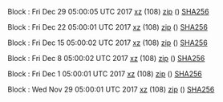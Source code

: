 Block : Fri Dec 29 05:00:05 UTC 2017 [xz](https://transfer.sh/12hN0D/bootstrap.dat.20171229.tar.xz) (108) [zip]() () [SHA256](https://transfer.sh/x9oI4/sha256.txt)

Block : Fri Dec 22 05:00:01 UTC 2017 [xz](https://transfer.sh/XQKmo/bootstrap.dat.20171222.tar.xz) (108) [zip]() () [SHA256](https://transfer.sh/fdv75/sha256.txt)

Block : Fri Dec 15 05:00:02 UTC 2017 [xz](https://transfer.sh/FUh25/bootstrap.dat.20171215.tar.xz) (108) [zip]() () [SHA256](https://transfer.sh/Ggz8q/sha256.txt)

Block : Fri Dec  8 05:00:02 UTC 2017 [xz]() (108) [zip]() () [SHA256]()

Block : Fri Dec  1 05:00:01 UTC 2017 [xz](https://transfer.sh/32IX0/bootstrap.dat.20171201.tar.xz) (108) [zip]() () [SHA256](https://transfer.sh/9ErjC/sha256.txt)

Block : Wed Nov 29 05:00:01 UTC 2017 [xz](https://transfer.sh/hVWtE/bootstrap.dat.20171129.tar.xz) (108) [zip]() () [SHA256](https://transfer.sh/y7aKp/sha256.txt)
